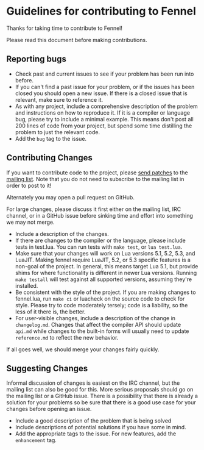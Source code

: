 # Guidelines for contributing to Fennel

Thanks for taking time to contribute to Fennel!

Please read this document before making contributions.

## Reporting bugs

* Check past and current issues to see if your problem has been run into before.
* If you can't find a past issue for your problem, or if the issues has been closed
  you should open a new issue. If there is a closed issue that is relevant, make
  sure to reference it.
* As with any project, include a comprehensive description of the problem and instructions
  on how to reproduce it. If it is a compiler or language bug, please try to include a minimal
  example. This means don't post all 200 lines of code from your project, but spend some time
  distilling the problem to just the relevant code.
* Add the `bug` tag to the issue.

## Contributing Changes

If you want to contribute code to the project, please
[send patches][1] to the [mailing list][2]. Note that
you do not need to subscribe to the mailing list in order to post to it!

Alternately you may open a pull request on GitHub.

For large changes, please discuss it first either on the mailing list, IRC channel, or in a GitHub
issue before sinking time and effort into something we may not merge.

* Include a description of the changes.
* If there are changes to the compiler or the language, please include tests in test.lua. You can
  run tests with `make test`, or `lua test.lua`.
* Make sure that your changes will work on Lua versions 5.1, 5.2, 5.3, and LuaJIT. Making fennel
  require LuaJIT, 5.2, or 5.3 specific features is a non-goal of the project. In general, this means
  target Lua 5.1, but provide shims for where functionality is different in newer Lua versions. Running
  `make testall` will test against all supported versions, assuming they're installed.
* Be consistent with the style of the project. If you are making changes to fennel.lua, run `make ci` or
  luacheck on the source code to check for style. Please try to code moderately tersely;
  code is a liability, so the less of it there is, the better.
* For user-visible changes, include a description of the change in `changelog.md`. Changes that affect
  the compiler API should update `api.md` while changes to the built-in forms will usually need to
  update `reference.md` to reflect the new behavior.

If all goes well, we should merge your changes fairly quickly.

## Suggesting Changes

Informal discussion of changes is easiest on the IRC channel, but the mailing list can also be good
for this. More serious proposals should go on the mailing list or a GitHub issue. There is a
possibility that there is already a solution for your problems so be sure that there is a good use
case for your changes before opening an issue.

* Include a good description of the problem that is being solved
* Include descriptions of potential solutions if you have some in mind.
* Add the appropriate tags to the issue. For new features, add the `enhancement` tag.

[1]: https://man.sr.ht/git.sr.ht/send-email.md
[2]: https://lists.sr.ht/%7Etechnomancy/fennel
